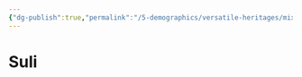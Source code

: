 ```yaml
---
{"dg-publish":true,"permalink":"/5-demographics/versatile-heritages/mixed-lineage/malakim/suli/","noteIcon":""}
---
```


# Suli
